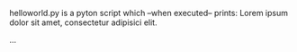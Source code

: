 helloworld.py is a pyton script which –when executed– prints:
Lorem ipsum dolor sit amet, consectetur adipisici elit.

...

